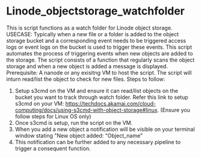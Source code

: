 # Linode_objectstorage_watchfolder
This is script functions as a watch folder for Linode object storage. 
USECASE: Typically when a new file or a folder is added to the object storage bucket and a corresponding event needs to be triggered access logs or event logs on the bucket is used to trigger these events. This script automates the process of triggering events when new objects are added to the storage. The script consists of a function that regularly scans the object storage and when a new object is added a message is displayed. 
Prerequisite: A nanode or any exisitng VM to host the script. The script will inturn read/list the object to check for new files. 
Steps to follow: 
1. Setup s3cmd on the VM and ensure it can read/list objects on the bucket you want to track through watch folder. Refer this link to setup s3cmd on your VM: https://techdocs.akamai.com/cloud-computing/docs/using-s3cmd-with-object-storage#linux. (Ensure you follow steps for Linux OS only)
2. Once s3cmd is setup, run the script on the VM.
3. When you add a new object a notification will be visible on your terminal window stating "New object added: "Object_name"
4. This notification can be further added to any necessary pipeline to trigger a consequent function. 
